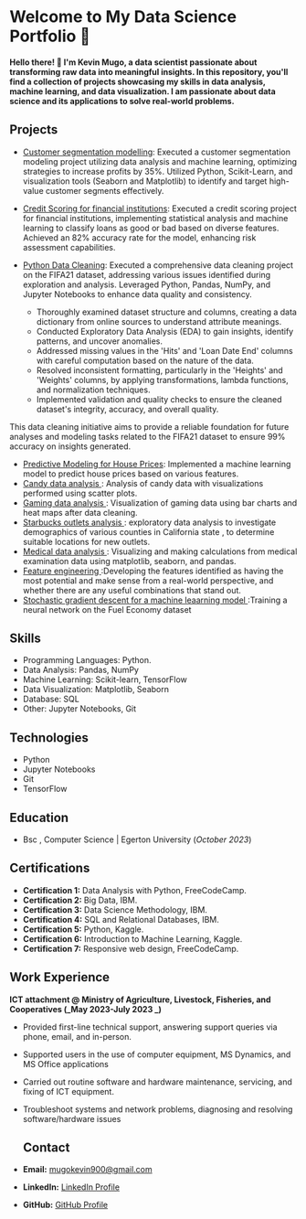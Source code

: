 # Welcome to My Data Science Portfolio 🚀

#### Hello there! 👋 I'm Kevin Mugo, a data scientist passionate about transforming raw data into meaningful insights. In this repository, you'll find a collection of projects showcasing my skills in data analysis, machine learning, and data visualization. I am passionate about data science and its applications to solve real-world problems.

## Projects
- [Customer segmentation modelling](https://github.com/anzykenya/Customer-Segmenation): Executed a customer segmentation modeling project utilizing data analysis and machine learning, optimizing strategies to increase profits by 35%. Utilized Python, Scikit-Learn, and 
visualization tools (Seaborn and Matplotlib) to identify and target high-value customer segments effectively.

- [Credit Scoring for financial institutions](https://github.com/anzykenya/Credit-scoring-Project): Executed a credit scoring project for financial institutions, implementing statistical analysis and machine learning to classify loans as good or bad based on diverse features. Achieved an 82% accuracy rate for the model, enhancing risk assessment capabilities.
  
- [Python Data Cleaning](https://github.com/anzykenya/Python_data_cleaning.): Executed a comprehensive data cleaning project on the FIFA21 dataset, addressing various issues identified during exploration and analysis. Leveraged Python, Pandas, NumPy, and Jupyter Notebooks to enhance data quality and consistency.

   - Thoroughly examined dataset structure and columns, creating a data dictionary from online sources to understand attribute meanings.
   - Conducted Exploratory Data Analysis (EDA) to gain insights, identify patterns, and uncover anomalies.
   - Addressed missing values in the 'Hits' and 'Loan Date End' columns with careful computation based on the nature of the data.
   - Resolved inconsistent formatting, particularly in the 'Heights' and 'Weights' columns, by applying transformations, lambda functions, and normalization techniques.
   - Implemented validation and quality checks to ensure the cleaned dataset's integrity, accuracy, and overall quality.
  
This data cleaning initiative aims to provide a reliable foundation for future analyses and modeling tasks related to the FIFA21 dataset to ensure 99% accuracy on insights generated.

- [Predictive Modeling for House Prices](https://github.com/anzykenya/Housing_predictions-model): Implemented a machine learning model to predict house prices based on various features.
- [Candy data analysis ](https://github.com/anzykenya/Candy-data-analyis): Analysis of candy data with visualizations performed using scatter plots.
- [Gaming data analysis  ](https://github.com/anzykenya/Gaming-data-analysis): Visualization of gaming data using bar charts and heat maps after data cleaning.
- [Starbucks outlets analysis  ](https://github.com/anzykenya/Starbucks-Analysis): exploratory data analysis to investigate demographics of various counties in California state , to determine suitable locations for new outlets.
- [Medical data  analysis  ](https://github.com/anzykenya/Medical-data-analysis): Visualizing and making calculations from medical examination data using matplotlib, seaborn, and pandas.
- [Feature engineering  ](https://github.com/anzykenya/Feature-engineering1):Developing the features identified as having the most potential and make sense from a real-world perspective, and whether there are any useful combinations that stand out.
- [Stochastic gradient descent for a machine leaarning model  ](https://github.com/anzykenya/SGD/blob/main/SGD.ipynb):Training a neural network on the Fuel Economy dataset
   

## Skills

- Programming Languages: Python.
- Data Analysis: Pandas, NumPy
- Machine Learning: Scikit-learn, TensorFlow
- Data Visualization: Matplotlib, Seaborn
- Database: SQL
- Other: Jupyter Notebooks, Git

## Technologies

- Python
- Jupyter Notebooks
- Git
- TensorFlow

## Education
- Bsc , Computer Science | Egerton University (_October 2023_)

## Certifications

- **Certification 1:** Data Analysis with Python, FreeCodeCamp.
- **Certification 2:** Big Data, IBM.
- **Certification 3:** Data Science Methodology, IBM.
- **Certification 4:** SQL and Relational Databases, IBM.
- **Certification 5:** Python, Kaggle.
- **Certification 6:** Introduction to Machine Learning, Kaggle.
- **Certification 7:** Responsive web design, FreeCodeCamp.
  

## Work Experience
**ICT attachment @ Ministry of Agriculture, Livestock, Fisheries, and Cooperatives  (_May 2023-July 2023  _)**
- Provided first-line technical support, answering support queries via phone, email, and in-person.  
- Supported users in the use of computer equipment, MS Dynamics, and MS Office applications
- Carried out routine software and hardware maintenance, servicing, and fixing of ICT equipment.
- Troubleshoot systems and network problems, diagnosing and resolving software/hardware issues

  ## Contact

- **Email:** mugokevin900@gmail.com
- **LinkedIn:** [LinkedIn Profile](https://www.linkedin.com/in/kevin-mugo-712b341bb/)
- **GitHub:** [GitHub Profile](https://github.com/anzykenya)


